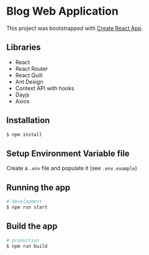 # Blog Web Application

This project was bootstrapped with [Create React App](https://github.com/facebook/create-react-app).

## Libraries

- React
- React Router
- React Quill
- Ant Design
- Context API with hooks
- Dayjs
- Axios

## Installation

```bash
$ npm install
```

## Setup Environment Variable file

Create a `.env` file and populate it (see `.env.example`)

## Running the app

```bash
# development
$ npm run start
```

## Build the app

```bash
# production
$ npm run build
```

